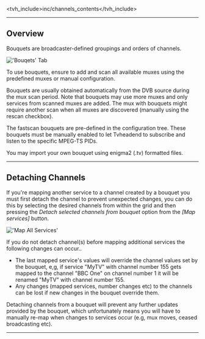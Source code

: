 <tvh_include>inc/channels_contents</tvh_include>

---

## Overview

Bouquets are broadcaster-defined groupings and orders of channels.

!['Bouqets' Tab](static/img/doc/channel/bouquet_tab.png)

To use bouquets, ensure to add and scan all available muxes using the
predefined muxes or manual configuration.

Bouquets are usually obtained automatically from the DVB source during the
mux scan period. Note that bouquets may use more muxes and only services 
from scanned muxes are added. The mux with bouquets might require
another scan when all muxes are discovered (manually using the rescan
checkbox).

The fastscan bouquets are pre-defined in the configuration tree. These
bouquets must be manually enabled to let Tvheadend to subscribe and
listen to the specific MPEG-TS PIDs.

You may import your own bouquet using enigma2 (.tv) formatted files.

---

## Detaching Channels

If you're mapping another service to a channel created by a bouquet you 
must first detach the channel to prevent unexpected 
changes, you can do this by selecting the desired channels from within 
the grid and then pressing the *Detach selected channels from bouquet* 
option from the *[Map services]* button.

!['Map All Services'](static/img/doc/channel/detach_bouquet.png)

If you do not detach channel(s) before mapping additional 
services the following changes can occur..

* The last mapped service's values will override the channel values set by the bouquet, e,g, if service "MyTV" with channel number 155 gets mapped to the channel "BBC One" on channel number 1 it will be renamed "MyTV" with channel number 155.
* Any changes (mapped services, number changes etc) to the channels can be lost if new changes in the bouquet override them.

Detaching channels from a bouquet will prevent any further updates 
provided by the bouquet, which unfortunately means you will have to 
manually re-map when changes to services occur (e.g, mux moves, ceased broadcasting etc).

---
